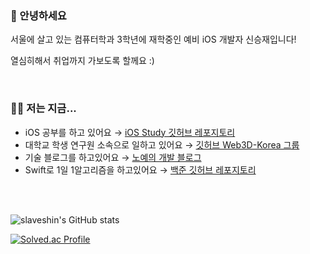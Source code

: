 ### 👋 안녕하세요

서울에 살고 있는 컴퓨터학과 3학년에 재학중인 예비 iOS 개발자 신승재입니다!

열심히해서 취업까지 가보도록 할께요 :)


<br/>

### 🧑‍💻 저는 지금...

- iOS 공부를 하고 있어요 → [iOS Study 깃허브 레포지토리](https://github.com/slaveshin/iOS-Study)
- 대학교 학생 연구원 소속으로 일하고 있어요 → [깃허브 Web3D-Korea 그룹](https://github.com/Web3D-Korea)
- 기술 블로그를 하고있어요 → [노예의 개발 블로그](https://slaveshin.tistory.com/)
- Swift로 1일 1알고리즘을 하고있어요 → [백준 깃허브 레포지토리](https://github.com/slaveshin/baekjoon)
<br/>
<br/>

![slaveshin's GitHub stats](https://github-readme-stats.vercel.app/api?username=slaveshin&theme=radical&show_icons=true)

[![Solved.ac Profile](http://mazassumnida.wtf/api/v2/generate_badge?boj=mok05247)](https://solved.ac/mok05247/)

<!--
**slaveshin/slaveshin** is a ✨ _special_ ✨ repository because its `README.md` (this file) appears on your GitHub profile.

Here are some ideas to get you started:

- 🔭 I’m currently working on ...
- 🌱 I’m currently learning ...
- 👯 I’m looking to collaborate on ...
- 🤔 I’m looking for help with ...
- 💬 Ask me about ...
- 📫 How to reach me: ...
- 😄 Pronouns: ...
- ⚡ Fun fact: ...
-->
